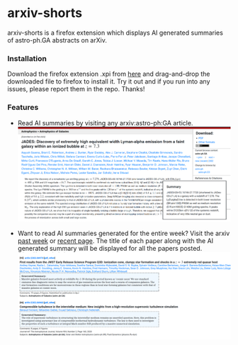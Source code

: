 # arxiv-shorts
arxiv-shorts is a firefox extension which displays AI generated summaries of astro-ph.GA abstracts on arXiv.


### Installation

Download the firefox extension .xpi from [here](extension/arxiv-shorts-v012.xpi) and drag-and-drop the downloaded file to firefox to install it. Try it out and if you run into any issues, please report them in the repo. Thanks!

### Features
- Read AI summaries by visiting any arxiv:astro-ph:GA article.
![](arxiv-shorts-demo1.png)

- Want to read AI summaries generated for the entire week? Visit the arxiv [past week](https://arxiv.org/list/astro-ph.GA/pastweek?skip=0&show=500) or [recent page](https://arxiv.org/list/astro-ph.GA/recent). The title of each paper along with the AI generated summary will be displayed for all the papers posted.
![](arxiv-shorts-demo2.png)


